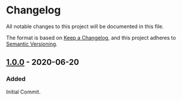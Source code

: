 # Changelog

All notable changes to this project will be documented in this file.

The format is based on [Keep a Changelog](https://keepachangelog.com/en/1.0.0/), and this project adheres to [Semantic Versioning](https://semver.org/spec/v2.0.0.html).


## [1.0.0] - 2020-06-20

### Added

Initial Commit.

[1.0.0]: https://github.com/phollyer/elm-phoenix-websocket/releases/tag/v1.0.0

